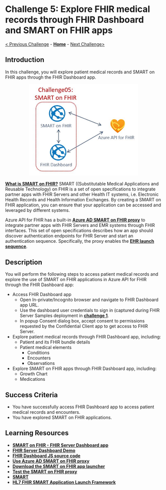 # Challenge 5: Explore FHIR medical records through FHIR Dashboard and SMART on FHIR apps

[< Previous Challenge](./Challenge04.md) - **[Home](../readme.md)** - [Next Challenge>](./Challenge06.md)

## Introduction

In this challenge, you will explore patient medical records and SMART on FHIR apps through the FHIR Dashboard app. 

<center><img src="../images/challenge05-architecture.jpg" width="350"></center>

**[What is SMART on FHIR?](https://docs.microsoft.com/en-us/azure/healthcare-apis/fhir-faq#what-is-smart-on-fhir)** 
SMART ((Substitutable Medical Applications and Reusable Technology) on FHIR is a set of open specifications to integrate partner apps with FHIR Servers and other Health IT systems, i.e. Electronic Health Records and Health Information Exchanges.  By creating a SMART on FHIR application, you can ensure that your application can be accessed and leveraged by different systems.

Azure API for FHIR has a built-in **[Azure AD SMART on FHIR proxy](https://docs.microsoft.com/en-us/azure/healthcare-apis/use-smart-on-fhir-proxy)** to integrate partner apps with FHIR Servers and EMR systems through FHIR interfaces. This set of open specifications describes how an app should discover authentication endpoints for FHIR Server and start an authentication sequence.  Specifically, the proxy enables the **[EHR launch sequence](https://hl7.org/fhir/smart-app-launch/#ehr-launch-sequence)**.  

## Description

You will perform the following steps to access patient medical records and explore the use of SMART on FHIR applications in Azure API for FHIR through the FHIR Dashboard app:
- Access FHIR Dashboard app
    - Open In-private/Incognito browser and navigate to FHIR Dashboard app URL.
    - Use the dashboard user credentials to sign in (captured during FHIR Server Samples deployment in **[challenge 1](./Challenge01.md)**.
    - In popup Consent dialog box, accept consent to permissions requested by the Confidential Client app to get access to FHIR Server.
- Explore patient medical records through FHIR Dashboard app, including:
    - Patient and its FHIR bundle details
    - Patient medical elements
        - Conditions
        - Encounters
        - Observations
- Explore SMART on FHIR apps through FHIR Dashboard app, including:
    - Growth Chart
    - Medications

## Success Criteria
- You have successfully access FHIR Dashboard app to access patient medical records and encounters.
- You have explored SMART on FHIR applications.

## Learning Resources

- **[SMART on FHIR - FHIR Server Dashboard app](https://github.com/smart-on-fhir/fhir-server-dashboard#:~:text=The%20FHIR%20Server%20Dashboard%20is%20a%20standalone%20app,at%20the%20sample%20data%20on%20a%20FHIR%20sandbox.)**
- **[FHIR Server Dashboard Demo](http://docs.smarthealthit.org/fhir-server-dashboard/)**
- **[FHIR Dashboard JS source code](https://github.com/microsoft/fhir-server-samples/blob/master/src/FhirDashboardJS/index.html)**
- **[Use Azure AD SMART on FHIR proxy](https://docs.microsoft.com/en-us/azure/healthcare-apis/use-smart-on-fhir-proxy)**
- **[Download the SMART on FHIR app launcher](https://docs.microsoft.com/en-us/azure/healthcare-apis/use-smart-on-fhir-proxy#download-the-smart-on-fhir-app-launcher)**
- **[Test the SMART on FHIR proxy](https://docs.microsoft.com/en-us/azure/healthcare-apis/use-smart-on-fhir-proxy#test-the-smart-on-fhir-proxy)**
- **[SMART](https://smarthealthit.org/)**
- **[HL7 FHIR SMART Application Launch Framework](http://www.hl7.org/fhir/smart-app-launch/)**
